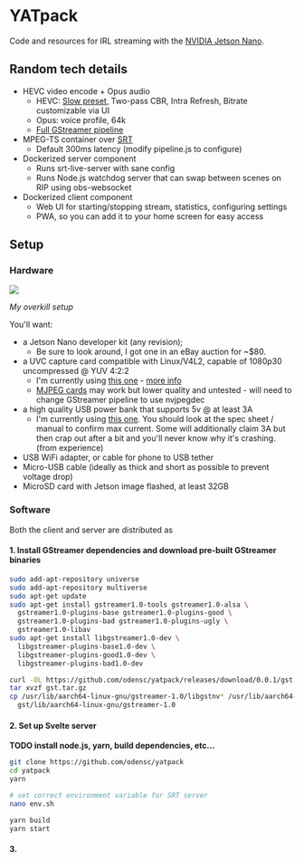 # YATpack

Code and resources for IRL streaming with the [NVIDIA Jetson Nano](https://developer.nvidia.com/embedded/jetson-nano-developer-kit).

## Random tech details

-   HEVC video encode + Opus audio
    -   HEVC: [Slow preset](https://docs.nvidia.com/jetson/l4t/index.html#page/Tegra%2520Linux%2520Driver%2520Package%2520Development%2520Guide%2Faccelerated_gstreamer.html%23wwpID0E0CU0HA), Two-pass CBR, Intra Refresh, Bitrate customizable via UI
    -   Opus: voice profile, 64k
    -   [Full GStreamer pipeline](https://github.com/odensc/yatpack/blob/master/src/server/pipeline.js)
-   MPEG-TS container over [SRT](https://www.srtalliance.org/)
    -   Default 300ms latency (modify pipeline.js to configure)
-   Dockerized server component
    -   Runs srt-live-server with sane config
    -   Runs Node.js watchdog server that can swap between scenes on RIP using obs-websocket
-   Dockerized client component
    -   Web UI for starting/stopping stream, statistics, configuring settings
    -   PWA, so you can add it to your home screen for easy access

## Setup

### Hardware

![](https://i.imgur.com/08WXYOd.jpg)

_My overkill setup_

You'll want:

-   a Jetson Nano developer kit (any revision);
    -   Be sure to look around, I got one in an eBay auction for ~\$80.
-   a UVC capture card compatible with Linux/V4L2, capable of 1080p30 uncompressed @ YUV 4:2:2
    -   I'm currently using [this one](https://smile.amazon.com/gp/product/B0869LCMCG/) - [more info](https://twitter.com/marcan42/status/1281266315831808001)
    -   [MJPEG cards](https://smile.amazon.com/gp/product/B088CWQGN5) may work but lower quality and untested - will need to change GStreamer pipeline to use nvjpegdec
-   a high quality USB power bank that supports 5v @ at least 3A
    -   I'm currently using [this one](https://smile.amazon.com/gp/product/B082PGS78L). You should look at the spec sheet / manual to confirm max current. Some will additionally claim 3A but then crap out after a bit and you'll never know why it's crashing. (from experience)
-   USB WiFi adapter, or cable for phone to USB tether
-   Micro-USB cable (ideally as thick and short as possible to prevent voltage drop)
-   MicroSD card with Jetson image flashed, at least 32GB

### Software

Both the client and server are distributed as

#### 1. Install GStreamer dependencies and download pre-built GStreamer binaries

```bash
sudo add-apt-repository universe
sudo add-apt-repository multiverse
sudo apt-get update
sudo apt-get install gstreamer1.0-tools gstreamer1.0-alsa \
  gstreamer1.0-plugins-base gstreamer1.0-plugins-good \
  gstreamer1.0-plugins-bad gstreamer1.0-plugins-ugly \
  gstreamer1.0-libav
sudo apt-get install libgstreamer1.0-dev \
  libgstreamer-plugins-base1.0-dev \
  libgstreamer-plugins-good1.0-dev \
  libgstreamer-plugins-bad1.0-dev

curl -OL https://github.com/odensc/yatpack/releases/download/0.0.1/gst.tar.gz
tar xvzf gst.tar.gz
cp /usr/lib/aarch64-linux-gnu/gstreamer-1.0/libgstnv* /usr/lib/aarch64-linux-gnu/gstreamer-1.0/libgstomx.so \
  gst/lib/aarch64-linux-gnu/gstreamer-1.0
```

#### 2. Set up Svelte server

**TODO install node.js, yarn, build dependencies, etc...**

```bash
git clone https://github.com/odensc/yatpack
cd yatpack
yarn

# set correct environment variable for SRT server
nano env.sh

yarn build
yarn start
```

#### 3.
